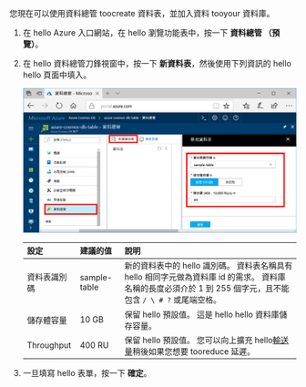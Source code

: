 您現在可以使用資料總管 toocreate 資料表，並加入資料 tooyour 資料庫。 

1. 在 hello Azure 入口網站，在 hello 瀏覽功能表中，按一下 **資料總管 （預覽）**。 
2. 在 hello 資料總管刀鋒視窗中，按一下 **新資料表**，然後使用下列資訊的 hello hello 頁面中填入。

    ![在 hello Azure 入口網站中的資料總管](./media/cosmos-db-create-table/azure-cosmosdb-data-explorer.png)

    設定|建議的值|說明
    ---|---|---
    資料表識別碼|sample-table|新的資料表中的 hello 識別碼。 資料表名稱具有 hello 相同字元做為資料庫 id 的需求。 資料庫名稱的長度必須介於 1 到 255 個字元，且不能包含 `/ \ # ?` 或尾端空格。
    儲存體容量| 10 GB|保留 hello 預設值。 這是 hello hello 資料庫儲存容量。
    Throughput|400 RU|保留 hello 預設值。 您可以向上擴充 hello[輸送量](../articles/cosmos-db/request-units.md)稍後如果您想要 tooreduce 延遲。

3. 一旦填寫 hello 表單，按一下 **確定**。

